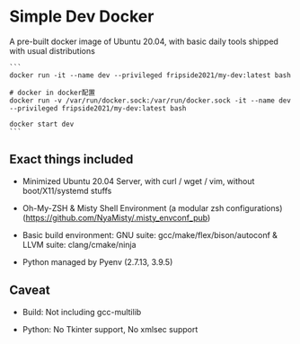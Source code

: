 # Simple Dev Docker

A pre-built docker image of Ubuntu 20.04, with basic daily tools shipped with usual distributions  


	```
	docker run -it --name dev --privileged fripside2021/my-dev:latest bash

	# docker in docker配置
	docker run -v /var/run/docker.sock:/var/run/docker.sock -it --name dev --privileged fripside2021/my-dev:latest bash

	docker start dev
	```


## Exact things included

- Minimized Ubuntu 20.04 Server, with curl / wget / vim, without boot/X11/systemd stuffs

- Oh-My-ZSH & Misty Shell Environment (a modular zsh configurations) (https://github.com/NyaMisty/.misty_envconf_pub)

- Basic build environment: GNU suite: gcc/make/flex/bison/autoconf & LLVM suite: clang/cmake/ninja

- Python managed by Pyenv (2.7.13, 3.9.5)

## Caveat

- Build: Not including gcc-multilib

- Python: No Tkinter support, No xmlsec support

